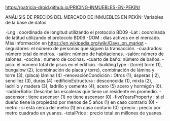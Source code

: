 https://patricia-droid.github.io/PRICING-INMUEBLES-EN-PEKIN/

ANÁLISIS DE PRECIOS DEL MERCADO DE INMUEBLES EN PEKÍN: Variables de la base de datos

-Lng : coordinada de longitud utilizando el protocolo BD09 -Lat : coordinada de latitud utilizando el protocolo BD09 -DOM : días activos en el mercado. Más información en https://en.wikipedia.org/wiki/Days_on_market -seguidores: el número de personas que siguen la transacción. -cuadrados: número total de metros. -salón: número de habitaciones. -salón: número de salones. -cocina : número de cocinas. -cuarto de baño: número de baños. -piso: el número total de pisos en el edificio. -buildingType : (torre) torre (1), bungalow (2), (combinación de placa y torre), combinación de lámina y torre (3), (placa) lámina (4) -renovaciónCondición : Otros (1), ásperas ( 2), sencillez (3), duras (4) -edificioEstructura : desconocida (1), mixta (2), ladrillo y madera (3), ladrillo y cemento (4), acero (5) acero y hormigón (6). -ladderRatio: Describe las escaleras que tiene un residente en promedio. -ascensor : tiene ascensor (1) no tiene ascensor (0) -fiveYearsProperty : si el dueño tiene la propiedad por menos de 5 años (1) en caso contrario (0) -metro : si está cerca del metro (1) en caso contario (0) -precio : precio por metro cuadrado en yuanes. -totalPrice : precio total en millones de yuanes.

